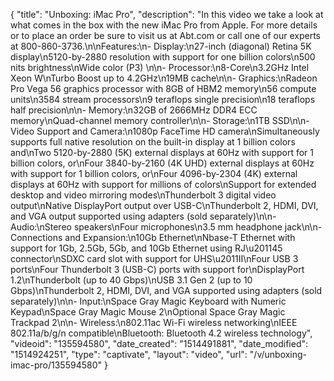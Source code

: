 {
    "title": "Unboxing: iMac Pro",
    "description": "In this video we take a look at what comes in the box with the new iMac Pro from Apple.  For more details or to place an order be sure to visit us at Abt.com or call one of our experts at 800-860-3736.\n\nFeatures:\n- Display:\n27-inch (diagonal) Retina 5K display\n5120-by-2880 resolution with support for one billion colors\n500 nits brightness\nWide color (P3) \n\n- Processor:\n8-Core\n3.2GHz Intel Xeon W\nTurbo Boost up to 4.2GHz\n19MB cache\n\n- Graphics:\nRadeon Pro Vega 56 graphics processor with 8GB of HBM2 memory\n56 compute units\n3584 stream processors\n9 teraflops single precision\n18 teraflops half precision\n\n- Memory:\n32GB of 2666MHz DDR4 ECC memory\nQuad-channel memory controller\n\n- Storage:\n1TB SSD\n\n- Video Support and Camera:\n1080p FaceTime HD camera\nSimultaneously supports full native resolution on the built-in display at 1 billion colors and\nTwo 5120-by-2880 (5K) external displays at 60Hz with support for 1 billion colors, or\nFour 3840-by-2160 (4K UHD) external displays at 60Hz with support for 1 billion colors, or\nFour 4096-by-2304 (4K) external displays at 60Hz with support for millions of colors\nSupport for extended desktop and video mirroring modes\nThunderbolt 3 digital video output\nNative DisplayPort output over USB-C\nThunderbolt 2, HDMI, DVI, and VGA output supported using adapters (sold separately)\n\n- Audio:\nStereo speakers\nFour microphones\n3.5 mm headphone jack\n\n- Connections and Expansion:\n10Gb Ethernet\nNbase-T Ethernet with support for 1Gb, 2.5Gb, 5Gb, and 10Gb Ethernet using RJ\u201145 connector\nSDXC card slot with support for UHS\u2011II\nFour USB 3 ports\nFour Thunderbolt 3 (USB-C) ports with support for\nDisplayPort 1.2\nThunderbolt (up to 40 Gbps)\nUSB 3.1 Gen 2 (up to 10 Gbps)\nThunderbolt 2, HDMI, DVI, and VGA supported using adapters (sold separately)\n\n- Input:\nSpace Gray Magic Keyboard with Numeric Keypad\nSpace Gray Magic Mouse 2\nOptional Space Gray Magic Trackpad 2\n\n- Wireless:\n802.11ac Wi-Fi wireless networking\nIEEE 802.11a\/b\/g\/n compatible\nBluetooth: Bluetooth 4.2 wireless technology",
    "videoid": "135594580",
    "date_created": "1514491881",
    "date_modified": "1514924251",
    "type": "captivate",
    "layout": "video",
    "url": "\/v\/unboxing-imac-pro\/135594580"
}